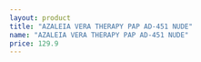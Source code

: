 ```yaml
---
layout: product
title: "AZALEIA VERA THERAPY PAP AD-451 NUDE"
name: "AZALEIA VERA THERAPY PAP AD-451 NUDE"
price: 129.9
---
```

